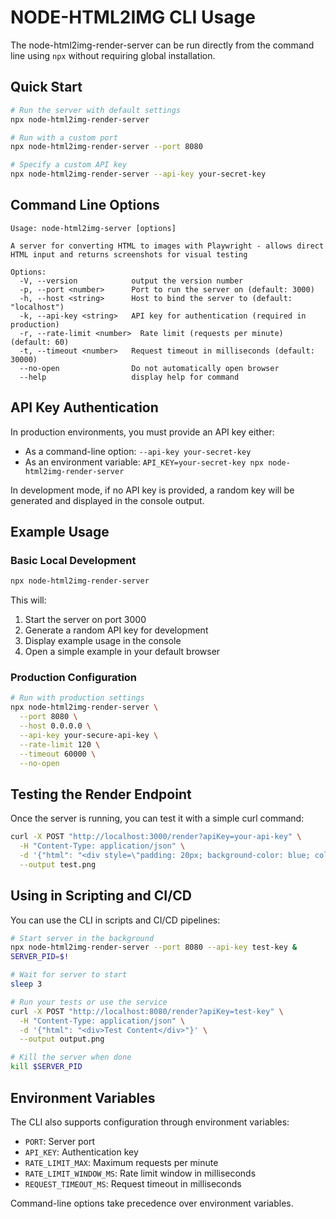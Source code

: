 # NODE-HTML2IMG CLI Usage

The node-html2img-render-server can be run directly from the command line using `npx` without requiring global installation.

## Quick Start

```bash
# Run the server with default settings
npx node-html2img-render-server

# Run with a custom port
npx node-html2img-render-server --port 8080

# Specify a custom API key
npx node-html2img-render-server --api-key your-secret-key
```

## Command Line Options

```
Usage: node-html2img-server [options]

A server for converting HTML to images with Playwright - allows direct HTML input and returns screenshots for visual testing

Options:
  -V, --version            output the version number
  -p, --port <number>      Port to run the server on (default: 3000)
  -h, --host <string>      Host to bind the server to (default: "localhost")
  -k, --api-key <string>   API key for authentication (required in production)
  -r, --rate-limit <number>  Rate limit (requests per minute) (default: 60)
  -t, --timeout <number>   Request timeout in milliseconds (default: 30000)
  --no-open                Do not automatically open browser
  --help                   display help for command
```

## API Key Authentication

In production environments, you must provide an API key either:
- As a command-line option: `--api-key your-secret-key`
- As an environment variable: `API_KEY=your-secret-key npx node-html2img-render-server`

In development mode, if no API key is provided, a random key will be generated and displayed in the console output.

## Example Usage

### Basic Local Development

```bash
npx node-html2img-render-server
```

This will:
1. Start the server on port 3000
2. Generate a random API key for development
3. Display example usage in the console
4. Open a simple example in your default browser

### Production Configuration

```bash
# Run with production settings
npx node-html2img-render-server \
  --port 8080 \
  --host 0.0.0.0 \
  --api-key your-secure-api-key \
  --rate-limit 120 \
  --timeout 60000 \
  --no-open
```

## Testing the Render Endpoint

Once the server is running, you can test it with a simple curl command:

```bash
curl -X POST "http://localhost:3000/render?apiKey=your-api-key" \
  -H "Content-Type: application/json" \
  -d '{"html": "<div style=\"padding: 20px; background-color: blue; color: white;\">Hello World</div>"}' \
  --output test.png
```

## Using in Scripting and CI/CD

You can use the CLI in scripts and CI/CD pipelines:

```bash
# Start server in the background
npx node-html2img-render-server --port 8080 --api-key test-key &
SERVER_PID=$!

# Wait for server to start
sleep 3

# Run your tests or use the service
curl -X POST "http://localhost:8080/render?apiKey=test-key" \
  -H "Content-Type: application/json" \
  -d '{"html": "<div>Test Content</div>"}' \
  --output output.png

# Kill the server when done
kill $SERVER_PID
```

## Environment Variables

The CLI also supports configuration through environment variables:

- `PORT`: Server port
- `API_KEY`: Authentication key
- `RATE_LIMIT_MAX`: Maximum requests per minute
- `RATE_LIMIT_WINDOW_MS`: Rate limit window in milliseconds
- `REQUEST_TIMEOUT_MS`: Request timeout in milliseconds

Command-line options take precedence over environment variables.
